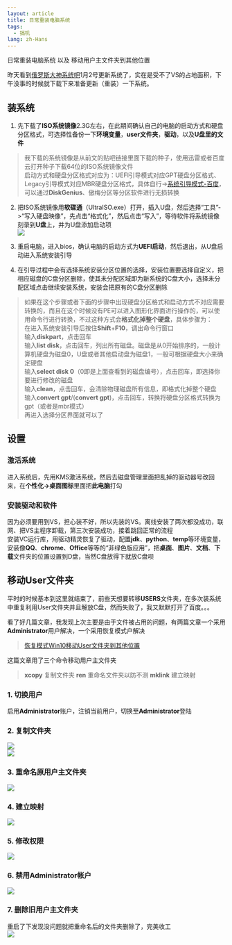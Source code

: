 ```yaml
---
layout: article
title: 日常重装电脑系统
tags:
  - 搞机
lang: zh-Hans
---
```


日常重装电脑系统 以及 移动用户主文件夹到其他位置

<!--more-->

昨天看到[俄罗斯大神系统吧](https://tieba.baidu.com/f?kw=%B6%ED%C2%DE%CB%B9%B4%F3%C9%F1%CF%B5%CD%B3&fr=ala0&tpl=5)1月2号更新系统了，实在是受不了VS的占地面积，下午没事的时候就下载下来准备更新（重装）一下系统。

## 装系统  

1. 先下载了**ISO系统镜像**2.3G左右，在此期间确认自己的电脑的启动方式和硬盘分区格式，可选择性备份一下**环境变量**，**user文件夹**，**驱动**，以及**U盘里的文件**  
> 我下载的系统镜像是从前文的贴吧链接里面下载的种子，使用迅雷或者百度云打开种子下载64位的ISO系统镜像文件  
启动方式和硬盘分区格式对应为：UEFI引导模式对应GPT硬盘分区格式、Legacy引导模式对应MBR硬盘分区格式，具体自行->[系统引导模式-百度](https://www.baidu.com/s?wd=%E7%B3%BB%E7%BB%9F%E5%BC%95%E5%AF%BC%E6%A8%A1%E5%BC%8F)，可以通过**DiskGenius**、傲梅分区等分区软件进行无损转换

2. 把ISO系统镜像用**软碟通**（UltraISO.exe）打开，插入U盘，然后选择“工具”->“写入硬盘映像”，先点击“格式化”，然后点击“写入”，等待软件将系统镜像刻录到**U盘**上，并为U盘添加启动项  
![](https://raw.githubusercontent.com/chen866/chen866.github.io/master/assets/images/2018-01-13-08.png)

3. 重启电脑，进入bios，确认电脑的启动方式为**UEFI启动**，然后退出，从U盘启动进入系统安装引导

4. 在引导过程中会有选择系统安装分区位置的选择，安装位置要选择自定义，把相应磁盘的C盘分区删除，使其未分配区域即为新系统的C盘大小，选择未分配区域点击继续安装系统，安装会把原有的C盘分区删除  
> 如果在这个步骤或者下面的步骤中出现硬盘分区格式和启动方式不对应需要转换的，而且在这个时候没有PE可以进入图形化界面进行操作的，可以使用命令行进行转换，不过这种方式会**格式化掉整个硬盘**，具体步骤为：  
在进入系统安装引导后按住**Shift**+**F10**，调出命令行窗口  
输入**diskpart**，点击回车  
输入**list disk**，点击回车，列出所有磁盘。磁盘是从0开始排序的，一般计算机硬盘为磁盘0，U盘或者其他启动盘为磁盘1，一般可根据硬盘大小来确定硬盘  
输入**select disk 0**（0即是上面查看到的磁盘编号），点击回车，即选择你要进行修改的磁盘  
输入**clean**，点击回车，会清除物理磁盘所有信息，即格式化掉整个硬盘  
输入**convert gpt**/(**convert gpt**)，点击回车，转换将硬盘分区格式转换为gpt（或者是mbr模式）  
再进入选择分区界面就可以了

## 设置

### 激活系统  

进入系统后，先用KMS激活系统，然后去磁盘管理里面把乱掉的驱动器号改回来，在**个性化->桌面图标**里面把**此电脑**打勾

### 安装驱动和软件

因为必须要用到VS，担心装不好，所以先装的VS。离线安装了两次都没成功，联网、把VS主程序卸载，第三次安装成功，接着跳回正常的流程  
安装VC运行库，用驱动精灵恢复了驱动，配置**jdk**、**python**、**temp**等环境变量，安装像**QQ**、**chrome**、**Office**等等的“非绿色版应用”，把**桌面**、**图片**、**文档**、**下载**文件夹的位置设置到D盘，当然C盘放得下就放C盘呗

## 移动User文件夹

平时的时候基本到这里就结束了，前些天想要转移**USERS**文件夹，在多次装系统中重复利用User文件夹并且解放C盘，然而失败了，我又默默打开了百度。。。

看了好几篇文章，我发现上次主要是由于文件被占用的问题，有两篇文章一个采用**Administrator**用户解决，一个采用恢复模式户解决  
> [恢复模式Win10移动User文件夹到其他位置](http://blog.csdn.net/CrowNAir/article/details/78533051)

这篇文章用了三个命令移动用户主文件夹  
> **xcopy** 复制文件夹
> **ren** 重命名文件夹以防不测
> **mklink** 建立映射

### 1. 切换用户

启用**Administrator**账户，注销当前用户，切换至**Administrator**登陆

### 2. 复制文件夹

![](https://raw.githubusercontent.com/chen866/chen866.github.io/master/assets/images/2018-01-13-01.png)  
![](https://raw.githubusercontent.com/chen866/chen866.github.io/master/assets/images/2018-01-13-02.png)

### 3. 重命名原用户主文件夹

![](https://raw.githubusercontent.com/chen866/chen866.github.io/master/assets/images/2018-01-13-03.png)

### 4. 建立映射

![](https://raw.githubusercontent.com/chen866/chen866.github.io/master/assets/images/2018-01-13-04.png)

### 5. 修改权限

![](https://raw.githubusercontent.com/chen866/chen866.github.io/master/assets/images/2018-01-13-05.png)

### 6. 禁用**Administrator**帐户

![](https://raw.githubusercontent.com/chen866/chen866.github.io/master/assets/images/2018-01-13-06.png)

### 7. 删除旧用户主文件夹

重启了下发现没问题就把重命名后的文件夹删除了，完美收工  
![](https://raw.githubusercontent.com/chen866/chen866.github.io/master/assets/images/2018-01-13-07.png)